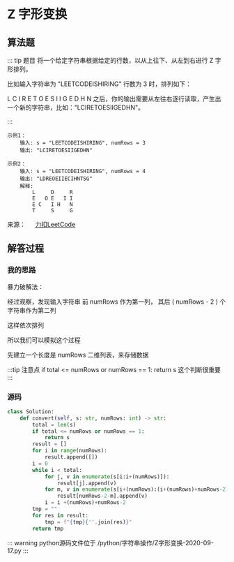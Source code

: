 # Z 字形变换

## 算法题

::: tip 题目
将一个给定字符串根据给定的行数，以从上往下、从左到右进行 Z 字形排列。

比如输入字符串为 "LEETCODEISHIRING" 行数为 3 时，排列如下：

L   C   I   R
E T O E S I I G
E   D   H   N
之后，你的输出需要从左往右逐行读取，产生出一个新的字符串，比如："LCIRETOESIIGEDHN"。

:::

~~~
示例1：
    输入: s = "LEETCODEISHIRING", numRows = 3
    输出: "LCIRETOESIIGEDHN"
~~~

~~~
示例2：
    输入: s = "LEETCODEISHIRING", numRows = 4
    输出: "LDREOEIIECIHNTSG"
    解释:
        L     D     R
        E   O E   I I
        E C   I H   N
        T     S     G
~~~

来源： &emsp; [力扣LeetCode](https://leetcode-cn.com/problems/zigzag-conversion)

## 解答过程

### 我的思路

暴力破解法：

经过观察，发现输入字符串 前 numRows 作为第一列， 其后 ( numRows - 2 ) 个字符串作为第二列

这样依次排列

所以我们可以模拟这个过程

先建立一个长度是 numRows 二维列表，来存储数据

:::tip 注意点
if total <= numRows or numRows == 1:
   return s
这个判断很重要
:::

### 源码

```python
class Solution:
    def convert(self, s: str, numRows: int) -> str:
        total = len(s)
        if total <= numRows or numRows == 1:
            return s
        result = []
        for i in range(numRows):
            result.append([])
        i = 0
        while i < total:
            for j, v in enumerate(s[i:i+(numRows)]):
                result[j].append(v)
            for m, v in enumerate(s[i+(numRows):(i+(numRows)+numRows-2)]):
                result[numRows-2-m].append(v)
            i = i +(numRows)+numRows-2
        tmp = ""
        for res in result:
            tmp = f"{tmp}{''.join(res)}"
        return tmp
```



::: warning python源码文件位于
/python/字符串操作/Z字形变换-2020-09-17.py
:::
